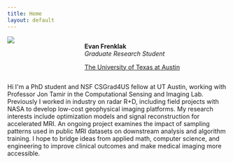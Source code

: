 ```yaml
---
title: Home
layout: default
---
```


<div id="twosided">
<div id="left" style="float: left; max-width: 30%;border: 10px"> 
    <img src="images/heashot.JPEG" />
</div>
<div id="right" style="float: right; width: 65%; vertical-align: middle;">
<p> <b>Evan Frenklak</b> <br> <em>Graduate Research Student</em> </p>
<p> <a href="https://utexas.edu" target="blank">The University of Texas at Austin</a></p>
</div>
</div>
<div id="clearer" style="clear: both"> </div>


Hi I'm a PhD student and NSF CSGrad4US fellow at UT Austin, working with Professor Jon Tamir in the Computational Sensing and Imaging Lab. Previously I worked in industry on radar R+D, including field projects with NASA to develop low-cost geophysical imaging platforms. My research interests include optimization models and signal reconstruction for accelerated MRI. An ongoing project examines the impact of sampling patterns used in public MRI datasets on downstream analysis and algorithm training. I hope to bridge ideas from applied math, computer science, and engineering to improve clinical outcomes and make medical imaging more accessible.

<br>
